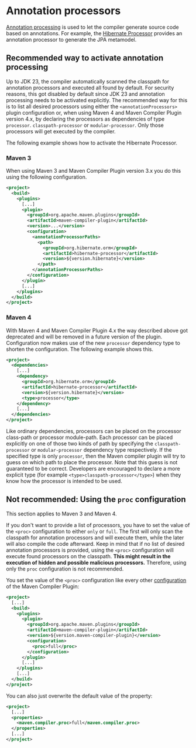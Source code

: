<!--
Licensed to the Apache Software Foundation (ASF) under one
or more contributor license agreements.  See the NOTICE file
distributed with this work for additional information
regarding copyright ownership.  The ASF licenses this file
to you under the Apache License, Version 2.0 (the
"License"); you may not use this file except in compliance
with the License.  You may obtain a copy of the License at

http://www.apache.org/licenses/LICENSE-2.0

Unless required by applicable law or agreed to in writing,
software distributed under the License is distributed on an
"AS IS" BASIS, WITHOUT WARRANTIES OR CONDITIONS OF ANY
KIND, either express or implied.  See the License for the
specific language governing permissions and limitations
under the License.
-->

# Annotation processors

[Annotation processing](https://docs.oracle.com/en/java/javase/23/docs/specs/man/javac.html#annotation-processing) is used to let the compiler generate source code based on annotations.
For example, the [Hibernate Processor](https://hibernate.org/orm/processor/) provides an annotation processor to generate the JPA metamodel.

## Recommended way to activate annotation processing
Up to JDK 23, the compiler automatically scanned the classpath for annotation processors and executed all found by default.
For security reasons, this got disabled by default since JDK 23 and annotation processing needs to be activated explicitly.
The recommended way for this is to list all desired processors using either the `<annotationProcessors>` plugin configuration
or, when using Maven 4 and Maven Compiler Plugin version 4.x, by declaring the processors as dependencies of type `processor`. `classpath-processor` or `modular-processor`.
Only those processors will get executed by the compiler.

The following example shows how to activate the Hibernate Processor.

### Maven 3
When using Maven 3 and Maven Compiler Plugin version 3.x you do this using the following configuration.

```xml
<project>
  <build>
    <plugins>
      [...]
      <plugin>
        <groupId>org.apache.maven.plugins</groupId>
        <artifactId>maven-compiler-plugin</artifactId>
        <version>...</version>
        <configuration>
          <annotationProcessorPaths>
            <path>
              <groupId>org.hibernate.orm</groupId>
              <artifactId>hibernate-processor</artifactId>
              <version>${version.hibernate}</version>
            </path>
          </annotationProcessorPaths>
        </configuration>
      </plugin>
      [...]
    </plugins>
  </build>
</project>
```

### Maven 4
With Maven 4 and Maven Compiler Plugin 4.x the way described above got deprecated and will be removed in a future version of the plugin.
Configuration now makes use of the new `processor` dependency type to shorten the configuration.
The following example shows this.

```xml
<project>
  <dependencies>
    [...]
    <dependency>
      <groupId>org.hibernate.orm</groupId>
      <artifactId>hibernate-processor</artifactId>
      <version>${version.hibernate}</version>
      <type>processor</type>
    </dependency>
    [...]
  </dependencies>
</project>
```

Like ordinary dependencies, processors can be placed on the processor class-path or processor module-path.
Each processor can be placed explicitly on one of those two kinds of path by specifying the
`classpath-processor` or `modular-processor` dependency type respectively.
If the specified type is only `processor`, then the Maven compiler plugin will try to guess on which path to place the processor.
Note that this guess is not guaranteed to be correct.
Developers are encouraged to declare a more explicit type (for example `<type>classpath-processor</type>`) when they know how the processor is intended to be used.


## Not recommended: Using the `proc` configuration

This section applies to Maven 3 and Maven 4.

If you don't want to provide a list of processors, you have to set the value of the `<proc>` configuration to either `only` or `full`.
The first will only scan the classpath for annotation processors and will execute them, while the later will also compile the code afterward.
Keep in mind that if no list of desired annotation processors is provided, using the `<proc>` configuration will execute found processors on the classpath.
**This might result in the execution of hidden and possible malicious processors.**
Therefore, using only the `proc` configuration is not recommended.

You set the value of the `<proc>` configuration like every other [configuration](/usage.html) of the Maven Compiler Plugin:

```xml
<project>
  [...]
  <build>
    <plugins>
      <plugin>
        <groupId>org.apache.maven.plugins</groupId>
        <artifactId>maven-compiler-plugin</artifactId>
        <version>${version.maven-compiler-plugin}</version>
        <configuration>
          <proc>full</proc>
        </configuration>
      </plugin>
      [...]
    </plugins>
    [...]
  </build>
</project>
```

You can also just overwrite the default value of the property:

```xml
<project>
  [...]
  <properties>
    <maven.compiler.proc>full</maven.compiler.proc>
  </properties>
  [...]
</project>
```
